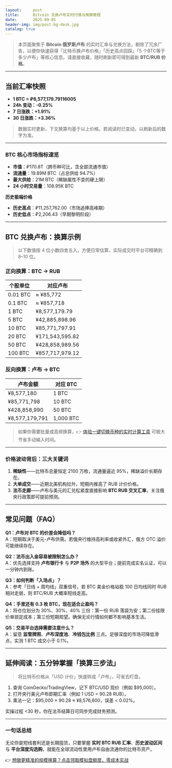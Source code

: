 ```yaml
---
layout:     post
title:      Bitcoin 兑换卢布实时行情与换算教程
date:       2025-09-05
header-img: img/post-bg-desk.jpg
catalog: true
---
```


> 本页面聚焦于 **Bitcoin 俄罗斯卢布** 的实时汇率与兑换方法，剔除了冗余广告，以便你快速获得「比特币换卢布价格」「历史高点回踩」「5 个BTC等于多少卢布」等核心信息。请直接收藏，随时刷新即可得到最新 **BTC/RUB 价格**。

---

## 当前汇率快照  
- **1 BTC = ₽8,577,179.79116005**  
- **24h 变动：-0.25%**  
- **7 日涨跌：+1.91%**  
- **30 日涨跌：+3.36%**  

> 数据实时更新，下文换算均基于以上价格。若阅读时已变动，以刷新后的数字为准。

---

### BTC 核心市场指标速览  
- **市值**：₽170.8T（跨币种可比，含全部流通市值）  
- **流通量**：19.89M BTC（占总供给 94.7%）  
- **最大供给**：21M BTC（稀缺属性不变的硬上限）  
- **24 小时交易量**：108.95K BTC  

**历史极端价格**  
- **历史高点**：₽11,257,762.00（市场追捧高峰期）  
- **历史低点**：₽2,206.43（早期黎明阶段）  

---

## BTC 兑换卢布：换算示例  
> 以下数值按 4 位小数四舍五入，方便日常估算，实际成交时平台可精确到 8–10 位。  

### 正向换算：BTC → RUB  
| 个股单位 | 对应卢布 |
| --- | --- |
| 0.01 BTC | ≈ ¥85,772 |
| 0.1 BTC | ≈ ¥857,718 |
| 1 BTC | ¥8,577,179.79 |
| 5 BTC | ¥42,885,898.96 |
| 10 BTC | ¥85,771,797.91 |
| 20 BTC | ¥171,543,595.82 |
| 50 BTC | ¥428,858,989.56 |
| 100 BTC | ¥857,717,979.12 |

### 反向换算：卢布 → BTC  
| 卢布金额 | 对应 BTC |
| --- | --- |
| ¥8,577,180 | 1 BTC |
| ¥85,771,798 | 10 BTC |
| ¥428,858,990 | 50 BTC |
| ¥8,577,179,791 | 1,000 BTC |

> 如果你需要批量或高频换算，👉 [体验一键切换币种的实时计算工具](https://okxdog.com/) 可极大节省手动输入时间。  

---

### 价格波动背后：三大关键词  
1. **稀缺性**——比特币总量恒定 2100 万枚，流通量逼近 95%，稀缺溢价长期存在。  
2. **大单成交**——近期北美机构拉升，短期内推高了 RUB 计价价格。  
3. **法币走廊**——卢布与美元的汇兑松紧度直接影响 **BTC RUB 交叉汇率**，关注俄央行政策即可提前预测。  

---

## 常见问题（FAQ）  
**Q1：卢布对 BTC 的价差会降低吗？**  
A：短期取决于美元-卢布供需。若俄央行维持高利率或收紧外汇，俄方 OTC 溢价可能继续存在。  

**Q2：法币出入金容易被限制怎么办？**  
A：优先选择支持 **卢布银行卡** 与 **P2P 场外** 的大型平台；提前完成实名认证，可以一分钟内到账。  

**Q3：如何判断「入场点」？**  
A：参考「日线 + 周均线」双重信号，若 BTC 美金价格站稳 100 日均线同时 RUB 相对走弱，则 BTC/RUB 大概率短线走高。  

**Q4：手里还有 0.3 枚 BTC，现在适合止盈吗？**  
A：将仓位划分为 30%、30%、40% 三份：第一份 RUB 落袋为安；第二份挂限价单锁定成本；第三份短期观望。确保无论行情如何都不影响基本生活。  

**Q5：交易平台选择需要注意什么？**  
A：留意 **监管牌照**、**卢布深度池**、**冷钱包比例** 三点。足够深度的市场可降低滑点，实测 1 BTC 成交小于 0.1%。  

---

## 延伸阅读：五分钟掌握「换算三步法」  
> 将比特币价格从「USD 计价」快速转成「卢布」，可省去盯盘。  

1. 查询 CoinGecko/TradingView，记下 BTC/USD 现价（例如 $95,000）。  
2. 打开央行美元卢布即期汇率（例如 1 USD = 90.28 RUB）。  
3. 乘法一记：$95,000 × 90.28 ≈ ¥8,576,600，误差 < 0.02%。  

实操过程 <30 秒，你在法币结算日可同步完成财务预测。  

---

### 一句话总结  
无论你是短线套利还是长期囤货，只要掌握 **实时 BTC RUB 汇率**、**历史波动区间** 与 **平台深度沟选购**，就能在全球流动性里用卢布自由流通你的比特币资产。  

👉 [想做更精准的规模换算？点击领取模拟盘额度，零成本实战](https://okxdog.com/)